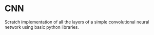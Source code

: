 # CNN
Scratch implementation of all the layers of a simple convolutional neural network using basic python libraries.
